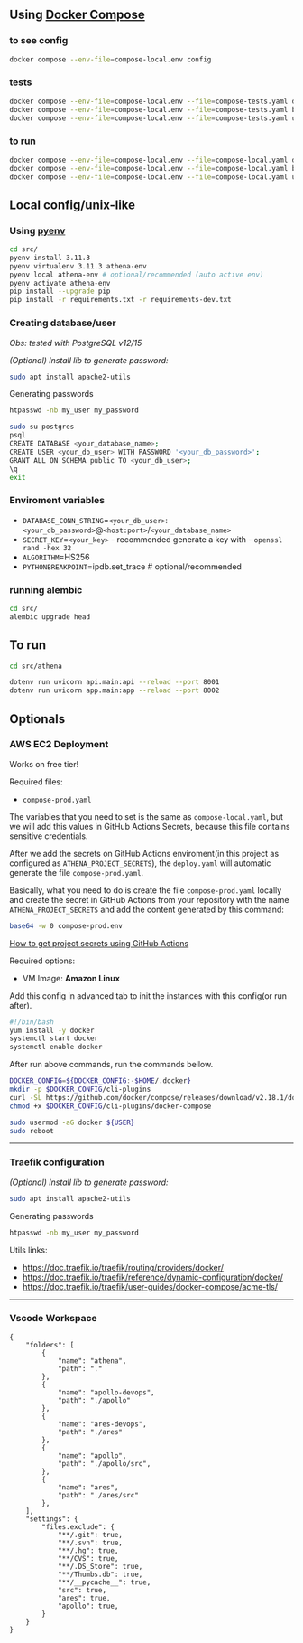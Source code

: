 ## Using [Docker Compose](https://docs.docker.com/compose/)

### to see config
```bash
docker compose --env-file=compose-local.env config
```

### tests
```bash
docker compose --env-file=compose-local.env --file=compose-tests.yaml down --remove-orphans && \
docker compose --env-file=compose-local.env --file=compose-tests.yaml build && \
docker compose --env-file=compose-local.env --file=compose-tests.yaml up
```

### to run
```bash
docker compose --env-file=compose-local.env --file=compose-local.yaml down --remove-orphans && \
docker compose --env-file=compose-local.env --file=compose-local.yaml build && \
docker compose --env-file=compose-local.env --file=compose-local.yaml up
```

## Local config/unix-like

### Using [pyenv](https://github.com/pyenv/pyenv-installer)

```bash
cd src/
pyenv install 3.11.3
pyenv virtualenv 3.11.3 athena-env
pyenv local athena-env # optional/recommended (auto active env)
pyenv activate athena-env
pip install --upgrade pip
pip install -r requirements.txt -r requirements-dev.txt
```

### Creating database/user

*Obs: tested with PostgreSQL v12/15*

*(Optional) Install lib to generate password:*
```bash
sudo apt install apache2-utils
```

Generating passwords
```bash
htpasswd -nb my_user my_password
```

```bash
sudo su postgres
psql
CREATE DATABASE <your_database_name>;
CREATE USER <your_db_user> WITH PASSWORD '<your_db_password>';
GRANT ALL ON SCHEMA public TO <your_db_user>;
\q
exit
```

### Enviroment variables

* `DATABASE_CONN_STRING`=`<your_db_user>`:`<your_db_password>`@`<host:port>`/`<your_database_name>`
* `SECRET_KEY`=`<your_key>` - recommended generate a key with - `openssl rand -hex 32`
* `ALGORITHM`=HS256
* `PYTHONBREAKPOINT`=ipdb.set_trace # optional/recommended

### running alembic
```bash
cd src/
alembic upgrade head
```

## To run

```bash
cd src/athena

dotenv run uvicorn api.main:api --reload --port 8001
dotenv run uvicorn app.main:app --reload --port 8002
```

## Optionals

### AWS EC2 Deployment

Works on free tier!

Required files:
* `compose-prod.yaml`

The variables that you need to set is the same as `compose-local.yaml`, but we will add this values in GitHub Actions Secrets, because this file contains sensitive credentials.

After we add the secrets on GitHub Actions enviroment(in this project as configured as `ATHENA_PROJECT_SECRETS`), the `deploy.yaml` will automatic generate the file `compose-prod.yaml`.

Basically, what you need to do is create the file `compose-prod.yaml` locally and create the secret in GitHub Actions from your repository with the name `ATHENA_PROJECT_SECRETS` and add the content generated by this command:
```bash
base64 -w 0 compose-prod.env
```
[How to get project secrets using GitHub Actions](https://stackoverflow.com/questions/67964110/how-to-access-secrets-when-using-flutter-web-with-github-actions/67998780#67998780)

Required options:
* VM Image: **Amazon Linux**

Add this config in advanced tab to init the instances with this config(or run after).

```bash
#!/bin/bash
yum install -y docker
systemctl start docker
systemctl enable docker
```

After run above commands, run the commands bellow.
```bash
DOCKER_CONFIG=${DOCKER_CONFIG:-$HOME/.docker}
mkdir -p $DOCKER_CONFIG/cli-plugins
curl -SL https://github.com/docker/compose/releases/download/v2.18.1/docker-compose-linux-x86_64 -o $DOCKER_CONFIG/cli-plugins/docker-compose
chmod +x $DOCKER_CONFIG/cli-plugins/docker-compose

sudo usermod -aG docker ${USER}
sudo reboot
```

---

### Traefik configuration

*(Optional) Install lib to generate password:*
```bash
sudo apt install apache2-utils
```

Generating passwords
```bash
htpasswd -nb my_user my_password
```

Utils links:
* https://doc.traefik.io/traefik/routing/providers/docker/
* https://doc.traefik.io/traefik/reference/dynamic-configuration/docker/
* https://doc.traefik.io/traefik/user-guides/docker-compose/acme-tls/

---

### Vscode Workspace
```
{
	"folders": [
		{
			"name": "athena",
			"path": "."
		},
		{
			"name": "apollo-devops",
			"path": "./apollo"
		},
		{
			"name": "ares-devops",
			"path": "./ares"
		},
		{
			"name": "apollo",
			"path": "./apollo/src",
		},	
		{
			"name": "ares",
			"path": "./ares/src"
		},
	],
	"settings": {
		"files.exclude": {
			"**/.git": true,
			"**/.svn": true,
			"**/.hg": true,
			"**/CVS": true,
			"**/.DS_Store": true,
			"**/Thumbs.db": true,
			"**/__pycache__": true,
			"src": true,
			"ares": true,
			"apollo": true,
		}		
	}
}
```